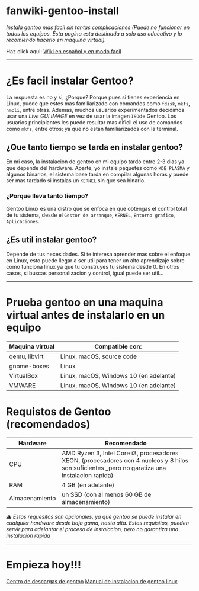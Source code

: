 # fanwiki-gentoo-install
_Instala gentoo mas facil sin tantas complicaciones (Puede no funcionar en todos los equipos. Esta pagina esta destinada a solo uso educativo y lo recomiendo hacerlo en maquina virtual)._

Haz click aqui: [Wiki en español y en modo facil](https://github.com/zhxnix77/fanwiki-gentoo-install/wiki)
***
# ¿Es facil instalar Gentoo?
La respuesta es no y si, ¿Porque? Porque pues si tienes experiencia en Linux, puede que estes mas familiarizado con comandos como ```fdisk```, ```mkfs```, ```nmcli```, entre otras. Ademas, muchos usuarios experimentados decidimos usar una _Live GUI IMAGE_ en vez de usar la imagen ```ISO```de Gentoo. Los usuarios principiantes les puede resultar mas dificil el uso de comandos como ```mkfs```, entre otros; ya que no estan familiarizados con la terminal. 

## ¿Que tanto tiempo se tarda en instalar gentoo?
En mi caso, la instalacion de gentoo en mi equipo tardo entre 2-3 dias ya que depende del hardware. Aparte, yo instale paquetes como ```KDE PLASMA``` y algunos binarios, el sistema base tarda en compilar algunas horas y puede ser mas tardado si instalas un ```KERNEL``` sin que sea binario. 

### ¿Porque lleva tanto tiempo?
Gentoo Linux es una distro que se enfoca en que obtengas el control total de tu sistema, desde el ```Gestor de arranque```, ```KERNEL```, ```Entorno grafico```, ```Aplicaciones```.
## ¿Es util instalar gentoo?
Depende de tus necesidades. Si te interesa aprender mas sobre el enfoque en Linux, esto puede llegar a ser util para tener un alto aprendizaje sobre como funciona linux ya que tu construyes tu sistema desde 0. En otros casos, si buscas personalizacion y control, igual puede ser util...

***
# Prueba gentoo en una maquina virtual antes de instalarlo en un equipo

| Maquina virtual                   |Compatible con:                    |
|--------------------|--------------------|
|qemu, libvirt                    |Linux, macOS, source code                    |
|gnome-boxes                    |Linux                    |
|VirtualBox                    |Linux, macOS, Windows 10 (en adelante)                    |
|VMWARE                    |Linux, macOS, Windows 10 (en adelante)                    |

# Requistos de Gentoo (recomendados)
|Hardware              |Recomendado              |
|--------------|--------------|
|CPU              |AMD Ryzen 3, Intel Core i3, procesadores XEON, (procesadores con 4 nucleos y 8 hilos son suficientes _pero no garatiza una instalacion rapida)              |
|RAM              |4 GB (en adelante)             |
|Almacenamiento   | un SSD (con al menos 60 GB de almacenamiento)       |

_⚠️ Estos requesitos son opcionales, ya que gentoo se puede instalar en cualquier hardware desde baja gama, hasta alta. Estos requisitos, pueden servir para adelantar el proceso de instalacion, pero no garantiza una instalacion rapida_
***
# Empieza hoy!!!
[Centro de descargas de gentoo](https://www.gentoo.org/downloads/)
[Manual de instalacion de gentoo linux](https://wiki.gentoo.org/wiki/Handbook:Main_Page)

